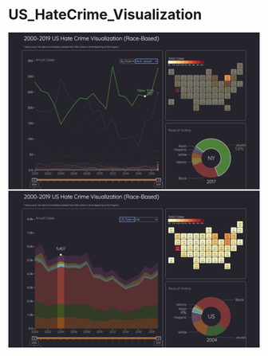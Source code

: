 # US_HateCrime_Visualization

![demo](https://github.com/zt55699/US_HateCrime_Visualization/blob/main/demo/2.png)
![demo](https://github.com/zt55699/US_HateCrime_Visualization/blob/main/demo/1.png)
